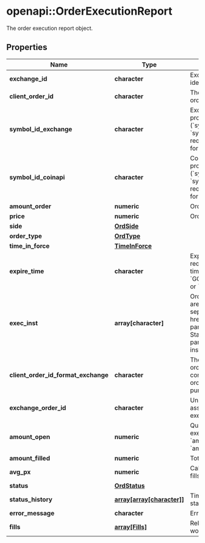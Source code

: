 # openapi::OrderExecutionReport

The order execution report object.

## Properties
Name | Type | Description | Notes
------------ | ------------- | ------------- | -------------
**exchange_id** | **character** | Exchange identifier used to identify the routing destination. | 
**client_order_id** | **character** | The unique identifier of the order assigned by the client. | 
**symbol_id_exchange** | **character** | Exchange symbol. One of the properties (&#x60;symbol_id_exchange&#x60;, &#x60;symbol_id_coinapi&#x60;) is required to identify the market for the new order. | [optional] 
**symbol_id_coinapi** | **character** | CoinAPI symbol. One of the properties (&#x60;symbol_id_exchange&#x60;, &#x60;symbol_id_coinapi&#x60;) is required to identify the market for the new order. | [optional] 
**amount_order** | **numeric** | Order quantity. | 
**price** | **numeric** | Order price. | 
**side** | [**OrdSide**](OrdSide.md) |  | 
**order_type** | [**OrdType**](OrdType.md) |  | 
**time_in_force** | [**TimeInForce**](TimeInForce.md) |  | 
**expire_time** | **character** | Expiration time. Conditionaly required for orders with time_in_force &#x3D; &#x60;GOOD_TILL_TIME_EXCHANGE&#x60; or &#x60;GOOD_TILL_TIME_OEML&#x60;. | [optional] 
**exec_inst** | **array[character]** | Order execution instructions are documented in the separate section: &lt;a href&#x3D;\&quot;#ems-order-params-exec\&quot;&gt;EMS / Starter Guide / Order parameters / Execution instructions&lt;/a&gt;  | [optional] 
**client_order_id_format_exchange** | **character** | The unique identifier of the order assigned by the client converted to the exchange order tag format for the purpose of tracking it. | 
**exchange_order_id** | **character** | Unique identifier of the order assigned by the exchange or executing system. | [optional] 
**amount_open** | **numeric** | Quantity open for further execution. &#x60;amount_open&#x60; &#x3D; &#x60;amount_order&#x60; - &#x60;amount_filled&#x60; | 
**amount_filled** | **numeric** | Total quantity filled. | 
**avg_px** | **numeric** | Calculated average price of all fills on this order. | [optional] 
**status** | [**OrdStatus**](OrdStatus.md) |  | 
**status_history** | [**array[array[character]]**](array.md) | Timestamped history of order status changes. | [optional] 
**error_message** | **character** | Error message. | [optional] 
**fills** | [**array[Fills]**](Fills.md) | Relay fill information on working orders. | [optional] 


